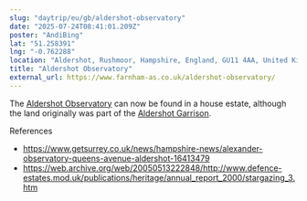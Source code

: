 ```yaml
---
slug: "daytrip/eu/gb/aldershot-observatory"
date: "2025-07-24T08:41:01.209Z"
poster: "AndiBing"
lat: "51.258391"
lng: "-0.762288"
location: "Aldershot, Rushmoor, Hampshire, England, GU11 4AA, United Kingdom"
title: "Aldershot Observatory"
external_url: https://www.farnham-as.co.uk/aldershot-observatory/
---
```

The [Aldershot Observatory](https://en.wikipedia.org/wiki/Aldershot_Observatory) can now be found in a house estate, although the land originally was part of the [Aldershot Garrison](https://en.wikipedia.org/wiki/Aldershot_Garrison).

References
- https://www.getsurrey.co.uk/news/hampshire-news/alexander-observatory-queens-avenue-aldershot-16413479
- https://web.archive.org/web/20050513222848/http://www.defence-estates.mod.uk/publications/heritage/annual_report_2000/stargazing_3.htm